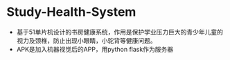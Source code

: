 # Study-Health-System
- 基于51单片机设计的书房健康系统，作用是保护学业压力巨大的青少年儿童的视力及颈椎，防止出现小眼睛，小驼背等健康问题。
- APK是加入机器视觉后的APP，用python flask作为服务器
